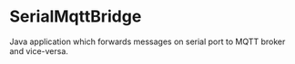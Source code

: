 # SerialMqttBridge
Java application which forwards messages on serial port to MQTT broker and vice-versa.
